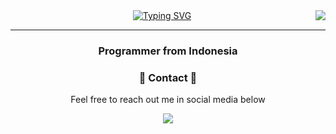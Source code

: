 <img align="right" src="https://visitor-badge.laobi.icu/badge?page_id=FarrelEdric.FarrelEdric" />


<div align="center"><a href="https://git.io/typing-svg"><img src="https://readme-typing-svg.demolab.com?font=Fira+Code&pause=1000&color=E4E4E4F8&background=000000&width=435&lines=Hai......;i'm+Farrel+Edric+" alt="Typing SVG" /></a>
</div>
<hr/>

<h3 align="center">Programmer from Indonesia</h3>

<div align="center">
    <h3>📖 Contact 📖</h3>
    <p>Feel free to reach out me in social media below</p>
    <div>

 <a href="https://www.linkedin.com/in/farrel-edric-wijanarko-4842a12b8/">
            <img src="https://img.shields.io/badge/LinkedIn-0077B5?style=for-the-badge&logo=linkedin&logoColor=white" />
        </a>
